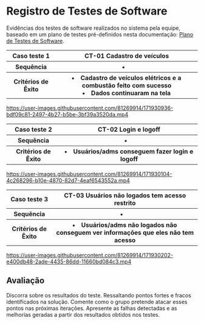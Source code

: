 # Registro de Testes de Software

Evidências dos testes de software realizados no sistema pela equipe, baseado em um plano de testes pré-definidos nesta documentação: <a href="08-Plano de Testes de Software.md">Plano de Testes de Software</a>.


<table>
  <tr>
    <th> Caso teste 1 </th>
    <th> CT-01  Cadastro de veículos </th>
  </tr>
  <tr>
  <th> Sequência </th>
   <th> 
     <li>  </li>
  </th>
  </th>
  </tr>
  <tr>
  <th> Critérios de Êxito</th>
<th>
  <li> Cadastro de veículos elétricos e a combustão feito com sucesso</li>
  <li> Dados continuaram na tela </li>
</th>
  </tr>  
</table>

https://user-images.githubusercontent.com/81269914/171930936-bdf09c81-2497-4b27-b5be-3bf39a3520da.mp4

<table>
  <tr>
    <th> Caso teste 2 </th>
    <th> CT-02 Login e logoff </th>
  </tr>
  <tr>
  <th> Sequência </th>
   <th> 
     <li>  </li>
  </th>
  </th>
  </tr>
  <tr>
  <th> Critérios de Êxito</th>
<th>
  <li> Usuários/adms conseguem fazer login e logoff </li>
</th>
  </tr>  
</table>

https://user-images.githubusercontent.com/81269914/171930104-4c268296-b10e-4870-82d7-4eaf6543552a.mp4

<table>
  <tr>
    <th> Caso teste 3 </th>
    <th> CT-03 Usuários não logados tem acesso restrito </th>
  </tr>
  <tr>
  <th> Sequência </th>
   <th> 
     <li>  </li>
  </th>
  </th>
  </tr>
  <tr>
  <th> Critérios de Êxito</th>
<th>
  <li> Usuários/adms não logados não conseguem ver informações que eles não tem acesso </li>
</th>
  </tr>  
</table>

https://user-images.githubusercontent.com/81269914/171930202-e400db48-2ade-4435-86dd-11660bd084c3.mp4


## Avaliação
Discorra sobre os resultados do teste. Ressaltando pontos fortes e fracos identificados na solução. Comente como o grupo pretende atacar esses pontos nas próximas iterações. Apresente as falhas detectadas e as melhorias geradas a partir dos resultados obtidos nos testes.

